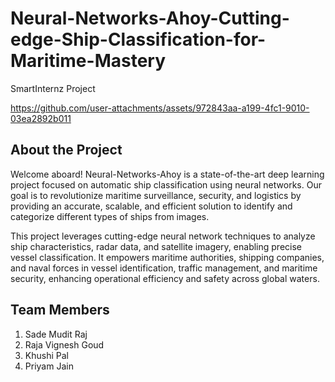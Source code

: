 # Neural-Networks-Ahoy-Cutting-edge-Ship-Classification-for-Maritime-Mastery
SmartInternz Project

https://github.com/user-attachments/assets/972843aa-a199-4fc1-9010-03ea2892b011

## About the Project
Welcome aboard! Neural-Networks-Ahoy is a state-of-the-art deep learning project focused on automatic ship classification using neural networks. Our goal is to revolutionize maritime surveillance, security, and logistics by providing an accurate, scalable, and efficient solution to identify and categorize different types of ships from images.

This project leverages cutting-edge neural network techniques to analyze ship characteristics, radar data, and satellite imagery, enabling precise vessel classification. It empowers maritime authorities, shipping companies, and naval forces in vessel identification, traffic management, and maritime security, enhancing operational efficiency and safety across global waters.

## Team Members 
1. Sade Mudit Raj
2. Raja Vignesh Goud
3. Khushi Pal
4. Priyam Jain

   
